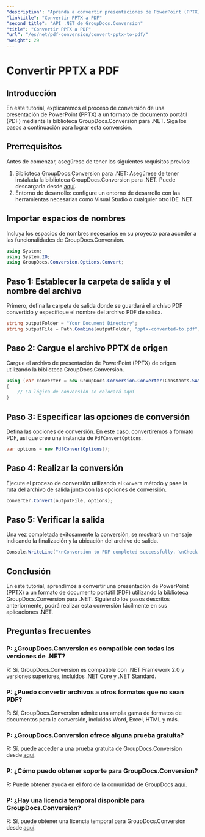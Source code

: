 ```yaml
---
"description": "Aprenda a convertir presentaciones de PowerPoint (PPTX) a formato PDF con GroupDocs.Conversion para .NET. Un proceso de conversión sencillo y eficiente."
"linktitle": "Convertir PPTX a PDF"
"second_title": "API .NET de GroupDocs.Conversion"
"title": "Convertir PPTX a PDF"
"url": "/es/net/pdf-conversion/convert-pptx-to-pdf/"
"weight": 29
---
```


# Convertir PPTX a PDF

## Introducción
En este tutorial, explicaremos el proceso de conversión de una presentación de PowerPoint (PPTX) a un formato de documento portátil (PDF) mediante la biblioteca GroupDocs.Conversion para .NET. Siga los pasos a continuación para lograr esta conversión.
## Prerrequisitos
Antes de comenzar, asegúrese de tener los siguientes requisitos previos:
1. Biblioteca GroupDocs.Conversion para .NET: Asegúrese de tener instalada la biblioteca GroupDocs.Conversion para .NET. Puede descargarla desde [aquí](https://releases.groupdocs.com/conversion/net/).
2. Entorno de desarrollo: configure un entorno de desarrollo con las herramientas necesarias como Visual Studio o cualquier otro IDE .NET.

## Importar espacios de nombres
Incluya los espacios de nombres necesarios en su proyecto para acceder a las funcionalidades de GroupDocs.Conversion.
```csharp
using System;
using System.IO;
using GroupDocs.Conversion.Options.Convert;
```
## Paso 1: Establecer la carpeta de salida y el nombre del archivo
Primero, defina la carpeta de salida donde se guardará el archivo PDF convertido y especifique el nombre del archivo PDF de salida.
```csharp
string outputFolder = "Your Document Directory";
string outputFile = Path.Combine(outputFolder, "pptx-converted-to.pdf");
```
## Paso 2: Cargue el archivo PPTX de origen
Cargue el archivo de presentación de PowerPoint (PPTX) de origen utilizando la biblioteca GroupDocs.Conversion.
```csharp
using (var converter = new GroupDocs.Conversion.Converter(Constants.SAMPLE_PPTX))
{
    // La lógica de conversión se colocará aquí
}
```
## Paso 3: Especificar las opciones de conversión
Defina las opciones de conversión. En este caso, convertiremos a formato PDF, así que cree una instancia de `PdfConvertOptions`.
```csharp
var options = new PdfConvertOptions();
```
## Paso 4: Realizar la conversión
Ejecute el proceso de conversión utilizando el `Convert` método y pase la ruta del archivo de salida junto con las opciones de conversión.
```csharp
converter.Convert(outputFile, options);
```
## Paso 5: Verificar la salida
Una vez completada exitosamente la conversión, se mostrará un mensaje indicando la finalización y la ubicación del archivo de salida.
```csharp
Console.WriteLine("\nConversion to PDF completed successfully. \nCheck output in {0}", outputFolder);
```

## Conclusión
En este tutorial, aprendimos a convertir una presentación de PowerPoint (PPTX) a un formato de documento portátil (PDF) utilizando la biblioteca GroupDocs.Conversion para .NET. Siguiendo los pasos descritos anteriormente, podrá realizar esta conversión fácilmente en sus aplicaciones .NET.
## Preguntas frecuentes
### P: ¿GroupDocs.Conversion es compatible con todas las versiones de .NET?
R: Sí, GroupDocs.Conversion es compatible con .NET Framework 2.0 y versiones superiores, incluidos .NET Core y .NET Standard.
### P: ¿Puedo convertir archivos a otros formatos que no sean PDF?
R: Sí, GroupDocs.Conversion admite una amplia gama de formatos de documentos para la conversión, incluidos Word, Excel, HTML y más.
### P: ¿GroupDocs.Conversion ofrece alguna prueba gratuita?
R: Sí, puede acceder a una prueba gratuita de GroupDocs.Conversion desde [aquí](https://releases.groupdocs.com/).
### P: ¿Cómo puedo obtener soporte para GroupDocs.Conversion?
R: Puede obtener ayuda en el foro de la comunidad de GroupDocs [aquí](https://forum.groupdocs.com/c/conversion/11).
### P: ¿Hay una licencia temporal disponible para GroupDocs.Conversion?
R: Sí, puede obtener una licencia temporal para GroupDocs.Conversion desde [aquí](https://purchase.groupdocs.com/temporary-license/).